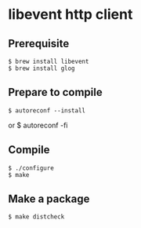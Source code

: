 # libevent http client 

## Prerequisite

    $ brew install libevent
    $ brew install glog
    

## Prepare to compile

    $ autoreconf --install
or
    $ autoreconf -fi

## Compile

    $ ./configure
    $ make



## Make a package

    $ make distcheck
